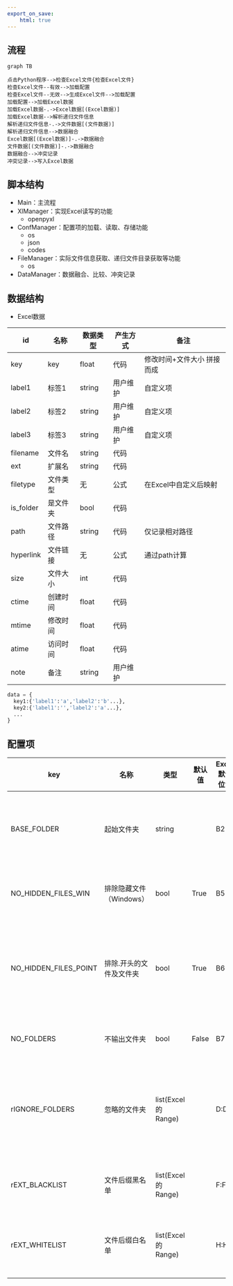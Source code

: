 ```yaml
---
export_on_save:
    html: true
---
```


## 流程

```mermaid
graph TB

点击Python程序-->检查Excel文件{检查Excel文件}
检查Excel文件--有效-->加载配置
检查Excel文件--无效-->生成Excel文件-->加载配置
加载配置-->加载Excel数据
加载Excel数据-.->Excel数据[(Excel数据)]
加载Excel数据-->解析递归文件信息
解析递归文件信息-.->文件数据[(文件数据)]
解析递归文件信息-->数据融合
Excel数据[(Excel数据)]-.->数据融合
文件数据[(文件数据)]-.->数据融合
数据融合-->冲突记录
冲突记录-->写入Excel数据
```

## 脚本结构
- Main：主流程
- XlManager：实现Excel读写的功能
  - openpyxl
- ConfManager：配置项的加载、读取、存储功能
  - os
  - json
  - codes
- FileManager：实际文件信息获取、递归文件目录获取等功能
  - os
- DataManager：数据融合、比较、冲突记录

## 数据结构
- Excel数据

id|名称|数据类型|产生方式|备注
--|--|--|--|--
key|key|float|代码|修改时间+文件大小 拼接而成
label1|标签1|string|用户维护|自定义项
label2|标签2|string|用户维护|自定义项
label3|标签3|string|用户维护|自定义项
filename|文件名|string|代码|
ext|扩展名|string|代码|
filetype|文件类型|无|公式|在Excel中自定义后映射
is_folder|是文件夹|bool|代码|
path|文件路径|string|代码|仅记录相对路径
hyperlink|文件链接|无|公式|通过path计算
size|文件大小|int|代码|
ctime|创建时间|float|代码|
mtime|修改时间|float|代码|
atime|访问时间|float|代码|
note|备注|string|用户维护|

```python
data = {
  key1:{'label1':'a','label2':'b'...},
  key2:{'label1':'','label2':'a'...},
  ...
}
```

## 配置项

key|名称|类型|默认值|Excel默认位置|说明
--|--|--|--|--|--
BASE_FOLDER|起始文件夹|string||B2|递归搜索的文件夹起点，留空即Excel文件所属文件夹
NO_HIDDEN_FILES_WIN|排除隐藏文件（Windows）|bool|True|B5|不输出Windows环境下的隐藏文件至列表中
NO_HIDDEN_FILES_POINT|排除.开头的文件及文件夹|bool|True|B6|不输出以.开头的隐藏文件或文件夹至列表中（Linux等环境下的隐藏文件）
NO_FOLDERS|不输出文件夹|bool|False|B7|只输出文件，不输出文件夹至列表中
rIGNORE_FOLDERS|忽略的文件夹|list(Excel的Range)||D:D|不输出至列表的文件夹，数量不限。如绝对路径中存在其中内容，则会跳过
rEXT_BLACKLIST|文件后缀黑名单|list(Excel的Range)||F:F|文件后缀如在黑名单中，则不会输出至列表中
rEXT_WHITELIST|文件后缀白名单|list(Excel的Range)||H:H|只有在白名单中的文件后缀，才会输出至列表中
